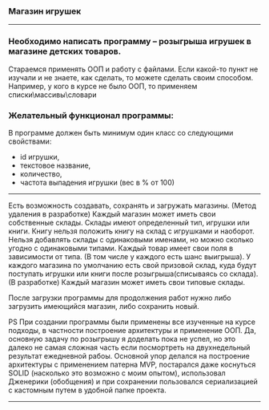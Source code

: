 ### Магазин игрушек

***
### Необходимо написать программу – розыгрыша игрушек в магазине детских товаров.
Стараемся применять ООП и работу с файлами.
Если какой-то пункт не изучали и не знаете, как сделать, то можете сделать своим способом. Например, у кого в курсе не было ООП, то применяем списки\массивы\словари

### Желательный функционал программы:
В программе должен быть минимум один класс со следующими свойствами:
* id игрушки,
* текстовое название,
* количество,
* частота выпадения игрушки (вес в % от 100)
***
Есть возможность создавать, сохранять и загружать магазины. (Метод удаления в разработке)
Каждый магазин может иметь свои собственные склады.
Склады имеют определенный тип, игрушки или книги.
Книгу нельзя положить книгу на склад с игрушками и наоборот.
Нельзя добавлять склады с одинаковыми именами, но можно сколько угодно с одинаковыми типами.
Каждый товар имеет свои поля в зависимости от типа. (В том числе у каждого есть шанс выигрыша).
У каждого магазина по умолчанию есть свой призовой склад, куда будут поступать игрушки или книги после розыгрыша(списываясь со склада). (В разработке)
Каждый магазин может иметь свои типовые склады.

После загрузки программы для продолжения работ нужно либо загрузить имеющийся магазин, либо сохранить новый.

PS
При создании программы были применены все изученные на курсе подходы, в частности построение архитектуры и применение ООП.
Да, основную задачу по розыгрышу я доделать пока не успел, но это далеко не самая сложная часть если посмортреть на двухнедельный результат ежедневной рабоы.
Основной упор делался на построение архитектуры с применением патерна MVP, постарался даже коснуться SOLID (насколько это возможно с моим опытом), использовал  Дженерики (обобщения) и при сохранении пользовался сериализацией с кастомным путем в удобной папке проекта.
***